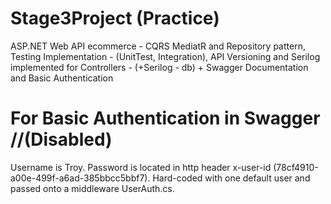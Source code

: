 # Stage3Project (Practice)
ASP.NET Web API ecommerce - CQRS MediatR and Repository pattern, Testing Implementation - (UnitTest, Integration), API Versioning and Serilog implemented for Controllers - (+Serilog - db) + Swagger Documentation and Basic Authentication

# For Basic Authentication in Swagger //(Disabled)
Username is Troy.
Password is located in http header x-user-id (78cf4910-a00e-499f-a6ad-385bbcc5bbf7).
Hard-coded with one default user and passed onto a middleware UserAuth.cs.

